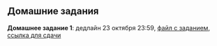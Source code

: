 ## Домашние задания
**Домашнее задание 1**: дедлайн 23 октября 23:59, [файл с заданием](https://nbviewer.jupyter.org/github/rogovich/2019_HSE_DPO_Python_for_data_analysis/blob/master/homeworks/2019_HW1_NumPy_HSE_DPO.ipynb), [ссылка для сдачи](https://www.dropbox.com/request/yRePv11F1BJsiLzp8qk8)
